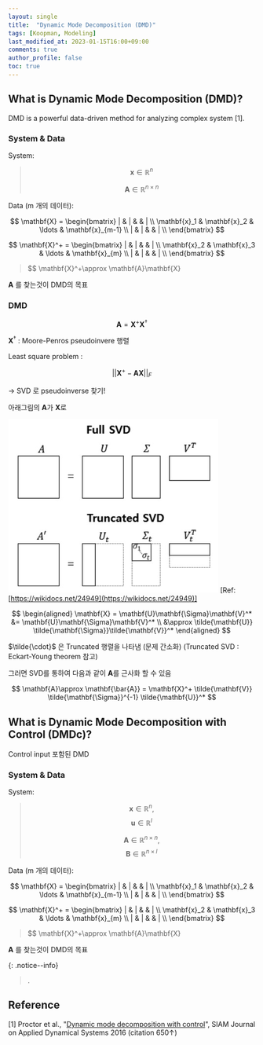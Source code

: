 ```yaml
---
layout: single
title:  "Dynamic Mode Decomposition (DMD)"
tags: [Koopman, Modeling]
last_modified_at: 2023-01-15T16:00+09:00
comments: true
author_profile: false
toc: true
---
```



## What is Dynamic Mode Decomposition (DMD)?
DMD is a powerful data-driven method for analyzing complex system [1]. 

### System & Data

System:

>$$ \mathbf{x} \in \mathbb{R}^n $$ 
>
>$$ \mathbf{A} \in \mathbb{R}^{n\times n} $$
>

Data (m 개의 데이터):

$$
\mathbf{X} = 
\begin{bmatrix}
| & | &  & | \\
\mathbf{x}_1 & \mathbf{x}_2 & \ldots & \mathbf{x}_{m-1} \\
| & | &  & | \\
\end{bmatrix}
$$

$$
\mathbf{X}^+ = 
\begin{bmatrix}
| & | &  & | \\
\mathbf{x}_2 & \mathbf{x}_3 & \ldots & \mathbf{x}_{m} \\
| & | &  & | \\
\end{bmatrix}
$$

>
> $$ \mathbf{X}^+\approx \mathbf{A}\mathbf{X}
>

$\mathbf{A}$ 를 찾는것이 DMD의 목표


### DMD

$$
    \mathbf{A} = \mathbf{X}^+ \mathbf{X}^\dagger
$$

$\mathbf{X}^\dagger$ : Moore-Penros pseudoinvere 행렬

Least square problem : 

$$
||\mathbf{X}^+ - \mathbf{A}\mathbf{X}||_F
$$

&rarr; SVD 로 pseudoinverse 찾기!


아래그림의 $\mathbf{A}$가 
$\mathbf{X}$로


![4 Image](/fig/SVD.jpg)
[Ref: [https://wikidocs.net/24949](https://wikidocs.net/24949)]


$$
\begin{aligned}
\mathbf{X} = \mathbf{U}\mathbf{\Sigma}\mathbf{V}^* &= \mathbf{U}\mathbf{\Sigma}\mathbf{V}^* \\
&\approx \tilde{\mathbf{U}} \tilde{\mathbf{\Sigma}}\tilde{\mathbf{V}}^* 
\end{aligned}
$$

$\tilde{\cdot}$ 은 Truncated 행렬을 나타냄 (문제 간소화)
(Truncated SVD : Eckart-Young theorem 참고)

그러면 SVD를 통하여 다음과 같이 $\mathbf{A}$를 근사화 할 수 있음

$$
\mathbf{A}\approx \mathbf{\bar{A}} = \mathbf{X}^+
\tilde{\mathbf{V}} \tilde{\mathbf{\Sigma}}^{-1} \tilde{\mathbf{U}}^*
$$




## What is Dynamic Mode Decomposition with Control (DMDc)?
Control input 포함된 DMD



### System & Data

System:

>$$ \mathbf{x} \in \mathbb{R}^n, $$ 
>$$ \mathbf{u} \in \mathbb{R}^l $$ 
>
>$$ \mathbf{A} \in \mathbb{R}^{n\times n}, $$
>$$ \mathbf{B} \in \mathbb{R}^{n\times l} $$
>

Data (m 개의 데이터):

$$
\mathbf{X} = 
\begin{bmatrix}
| & | &  & | \\
\mathbf{x}_1 & \mathbf{x}_2 & \ldots & \mathbf{x}_{m-1} \\
| & | &  & | \\
\end{bmatrix}
$$

$$
\mathbf{X}^+ = 
\begin{bmatrix}
| & | &  & | \\
\mathbf{x}_2 & \mathbf{x}_3 & \ldots & \mathbf{x}_{m} \\
| & | &  & | \\
\end{bmatrix}
$$

>
> $$ \mathbf{X}^+\approx \mathbf{A}\mathbf{X}
>

$\mathbf{A}$ 를 찾는것이 DMD의 목표

{: .notice--info}
> .





## Reference

[1] Proctor et al., "[Dynamic mode decomposition with control](https://epubs.siam.org/doi/abs/10.1137/15M1013857)", SIAM Journal on Applied Dynamical Systems 2016 (citation 650&uarr;) 